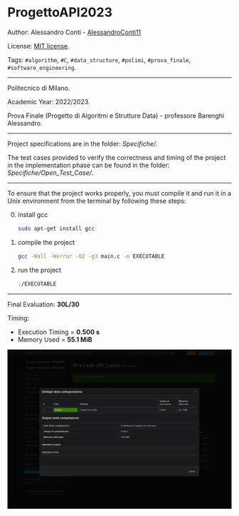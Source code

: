 # ProgettoAPI2023


Author: Alessandro Conti - [AlessandroConti11](https://github.com/AlessandroConti11)

License: [MIT license](LICENSE).

Tags: `#algorithm`, `#C`, `#data_structure`, `#polimi`, `#prova_finale`, `#software_engineering`.

---

Politecnico di Milano.

Academic Year: 2022/2023.

Prova Finale (Progetto di Algoritmi e Strutture Data) - professore Barenghi Alessandro.

----

Project specifications are in the folder: *Specifiche/*.

The test cases provided to verify the correctness and timing of the project in the implementation phase can be found in the folder: *Specifiche/Open_Test_Case/*.

---

To ensure that the project works properly, you must compile it and run it in a Unix environment from the terminal by following these steps:

0. install gcc 
    ```bash
    sudo apt-get install gcc 
    ```
1. compile the project
    ```bash
    gcc -Wall -Werror -O2 -g3 main.c -o EXECUTABLE 
    ```
2. run the project
    ```bash
    ./EXECUTABLE
    ```

---

Final Evaluation: **30L/30**

Timing:
- Execution Timing = **0.500 s**
- Memory Used = **55.1 MiB**

![immagine tempistiche](Specifiche/tempistiche_immagine.png)

